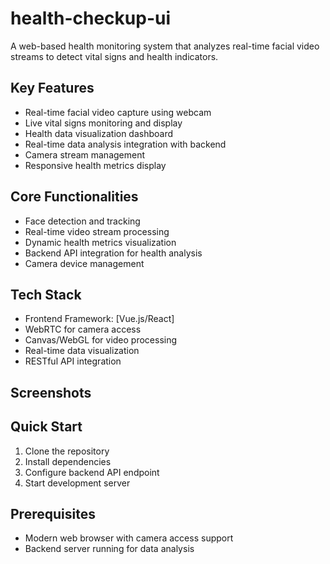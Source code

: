 # health-checkup-ui
A web-based health monitoring system that analyzes real-time facial video streams to detect vital signs and health indicators.

## Key Features

- Real-time facial video capture using webcam
- Live vital signs monitoring and display
- Health data visualization dashboard
- Real-time data analysis integration with backend
- Camera stream management
- Responsive health metrics display

## Core Functionalities

- Face detection and tracking
- Real-time video stream processing
- Dynamic health metrics visualization
- Backend API integration for health analysis
- Camera device management

## Tech Stack

- Frontend Framework: [Vue.js/React]
- WebRTC for camera access
- Canvas/WebGL for video processing
- Real-time data visualization
- RESTful API integration

## Screenshots


## Quick Start

1. Clone the repository
2. Install dependencies
3. Configure backend API endpoint
4. Start development server

## Prerequisites

- Modern web browser with camera access support
- Backend server running for data analysis
